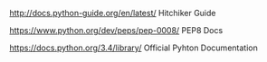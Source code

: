 <a href="http://docs.python-guide.org/en/latest/">http://docs.python-guide.org/en/latest/</a>&nbsp;Hitchiker Guide

<a href="https://www.python.org/dev/peps/pep-0008/">https://www.python.org/dev/peps/pep-0008/</a>&nbsp;PEP8 Docs

<a href="https://docs.python.org/3.4/library/">https://docs.python.org/3.4/library/</a>&nbsp;Official Pyhton Documentation


